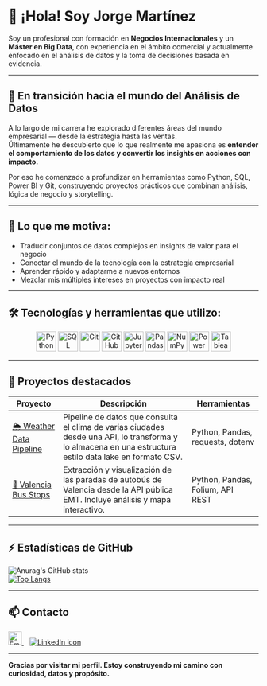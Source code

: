 # 👋 ¡Hola! Soy Jorge Martínez

Soy un profesional con formación en **Negocios Internacionales** y un **Máster en Big Data**, con experiencia en el ámbito comercial y actualmente enfocado en el análisis de datos y la toma de decisiones basada en evidencia.

---

## 🚀 En transición hacia el mundo del Análisis de Datos

A lo largo de mi carrera he explorado diferentes áreas del mundo empresarial — desde la estrategia hasta las ventas.  
Últimamente he descubierto que lo que realmente me apasiona es **entender el comportamiento de los datos y convertir los insights en acciones con impacto.**

Por eso he comenzado a profundizar en herramientas como Python, SQL, Power BI y Git, construyendo proyectos prácticos que combinan análisis, lógica de negocio y storytelling.

---

## 🧠 Lo que me motiva:

- Traducir conjuntos de datos complejos en insights de valor para el negocio  
- Conectar el mundo de la tecnología con la estrategia empresarial  
- Aprender rápido y adaptarme a nuevos entornos  
- Mezclar mis múltiples intereses en proyectos con impacto real

---

## 🛠️ Tecnologías y herramientas que utilizo:

<p align="center">
  <img src="https://cdn.jsdelivr.net/gh/devicons/devicon/icons/python/python-original.svg" height="40" alt="Python" />
  <img src="https://cdn.jsdelivr.net/gh/devicons/devicon/icons/mysql/mysql-original.svg" height="40" alt="SQL" />
  <img src="https://cdn.jsdelivr.net/gh/devicons/devicon/icons/git/git-original.svg" height="40" alt="Git" />
  <img src="https://cdn.jsdelivr.net/gh/devicons/devicon/icons/github/github-original.svg" height="40" alt="GitHub" />
  <img src="https://cdn.jsdelivr.net/gh/devicons/devicon/icons/jupyter/jupyter-original.svg" height="40" alt="Jupyter" />
  <img src="https://cdn.jsdelivr.net/gh/devicons/devicon/icons/pandas/pandas-original.svg" height="40" alt="Pandas" />
  <img src="https://cdn.jsdelivr.net/gh/devicons/devicon/icons/numpy/numpy-original.svg" height="40" alt="NumPy" />
  <img src="https://img.icons8.com/color/40/000000/power-bi.png" height="40" alt="Power BI" />
  <img src="https://img.icons8.com/color/40/000000/tableau-software.png" height="40" alt="Tableau" />
</p>

---

## 📂 Proyectos destacados

| Proyecto | Descripción | Herramientas |
|----------|-------------|--------------|
| [🌦️ Weather Data Pipeline](https://github.com/joorgemartinez/weather-data-pipeline) | Pipeline de datos que consulta el clima de varias ciudades desde una API, lo transforma y lo almacena en una estructura estilo data lake en formato CSV. | Python, Pandas, requests, dotenv |
 [🚌 Valencia Bus Stops](https://github.com/joorgemartinez/Valencia-Public-Transport) | Extracción y visualización de las paradas de autobús de Valencia desde la API pública EMT. Incluye análisis y mapa interactivo. | Python, Pandas, Folium, API REST |

---

## ⚡ Estadísticas de GitHub

![Anurag's GitHub stats](https://github-readme-stats.vercel.app/api?username=joorgemartinez&theme=gotham&show_icons=true)  
[![Top Langs](https://github-readme-stats.vercel.app/api/top-langs/?username=joorgemartinez&theme=gotham)](https://github.com/joorgemartinez/github-readme-stats)

---

## 📫 Contacto

<p align="left">
  <a href="mailto:martinezca.jorge@gmail.com" target="_blank">
    <img src="https://user-images.githubusercontent.com/5141132/50740364-7ea80880-1217-11e9-8faf-2348e31beedd.png" height="27" alt="Email icon"/> 
  </a>
  &nbsp;&nbsp;
  <a href="https://www.linkedin.com/in/jorgemart/" target="_blank">
    <img src="https://img.icons8.com/ios-filled/30/0A66C2/linkedin.png" alt="LinkedIn icon"/>
  </a>
</p>

---

**Gracias por visitar mi perfil. Estoy construyendo mi camino con curiosidad, datos y propósito.**
